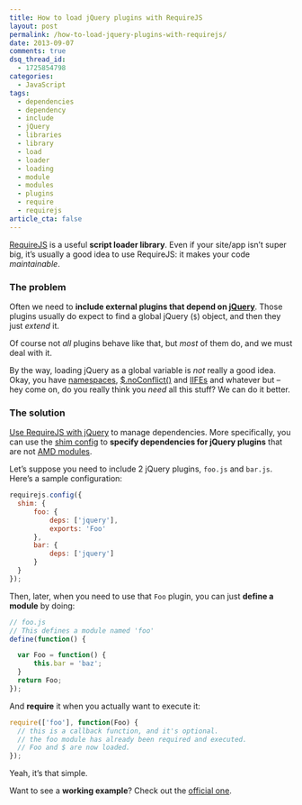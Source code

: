 ```yaml
---
title: How to load jQuery plugins with RequireJS
layout: post
permalink: /how-to-load-jquery-plugins-with-requirejs/
date: 2013-09-07
comments: true
dsq_thread_id:
  - 1725854798
categories:
  - JavaScript
tags:
  - dependencies
  - dependency
  - include
  - jQuery
  - libraries
  - library
  - load
  - loader
  - loading
  - module
  - modules
  - plugins
  - require
  - requirejs
article_cta: false
---
```


<p>
  <a href="https://requirejs.org/" title="Go to the official website" rel="external">RequireJS</a> is a useful <strong>script loader library</strong>. Even if your site/app isn&#8217;t super big, it&#8217;s usually a good idea to use RequireJS: it makes your code <em>maintainable</em>.
</p>

<h3>
  The problem
</h3>

<p>
  Often we need to <strong>include external plugins that depend on <a href="https://jquery.com/" title="Go to jQuery site" rel="external">jQuery</a></strong>. Those plugins usually do expect to find a global jQuery (<code>$</code>) object, and then they just <em>extend</em> it.
</p>

<p>
  Of course not <em>all</em> plugins behave like that, but <em>most</em> of them do, and we must deal with it.
</p>

<p>
  By the way, loading jQuery as a global variable is <em>not</em> really a good idea. Okay, you have <a href="http://stackoverflow.com/a/2866920/801544" rel="external">namespaces</a>, <a href="http://api.jquery.com/jQuery.noConflict/" rel="external">$.noConflict()</a> and <a href="http://benalman.com/news/2010/11/immediately-invoked-function-expression/" rel="external">IIFEs</a> and whatever but &#8211; hey come on, do you really think you <em>need</em> all this stuff? We can do it better.
</p>

<h3>
  The solution
</h3>

<p>
  <a href="https://requirejs.org/docs/jquery.html" title="How to use RequireJS with jQuery" rel="external">Use RequireJS with jQuery</a> to manage dependencies. More specifically, you can use the <a href="https://requirejs.org/docs/api.html#config-shim" rel="external">shim config</a> to <strong>specify dependencies for jQuery plugins</strong> that are not <a href="https://requirejs.org/docs/whyamd.html" title="Why AMD?" rel="external">AMD modules</a>.
</p>

<p>
  Let&#8217;s suppose you need to include 2 jQuery plugins, <code>foo.js</code> and <code>bar.js</code>. Here&#8217;s a sample configuration:
</p>

``` javascript
requirejs.config({
  shim: {
      foo: {
          deps: ['jquery'],
          exports: 'Foo'
      },
      bar: {
          deps: ['jquery']
      }
  }
});
```

<p>
  Then, later, when you need to use that <code>Foo</code> plugin, you can just <strong>define a module</strong> by doing:
</p>

``` javascript
// foo.js
// This defines a module named 'foo'
define(function() {

  var Foo = function() {
      this.bar = 'baz';
  }
  return Foo;
});
```

<p>
  And <strong>require</strong> it when you actually want to execute it:
</p>

``` javascript
require(['foo'], function(Foo) {
  // this is a callback function, and it's optional.
  // the foo module has already been required and executed.
  // Foo and $ are now loaded.
});
```

<p>
  Yeah, it&#8217;s that simple.
</p>

<p>
  Want to see a <strong>working example</strong>? Check out the <a href="https://github.com/requirejs/example-jquery-shim" title="Go to GitHub" rel="external">official one</a>.
</p>
